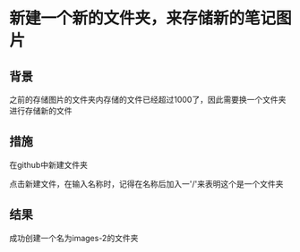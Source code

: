 # 新建一个新的文件夹，来存储新的笔记图片

## 背景

之前的存储图片的文件夹内存储的文件已经超过1000了，因此需要换一个文件夹进行存储新的文件

## 措施

在github中新建文件夹

点击新建文件，在输入名称时，记得在名称后加入一'/'来表明这个是一个文件夹

## 结果

成功创建一个名为images-2的文件夹
